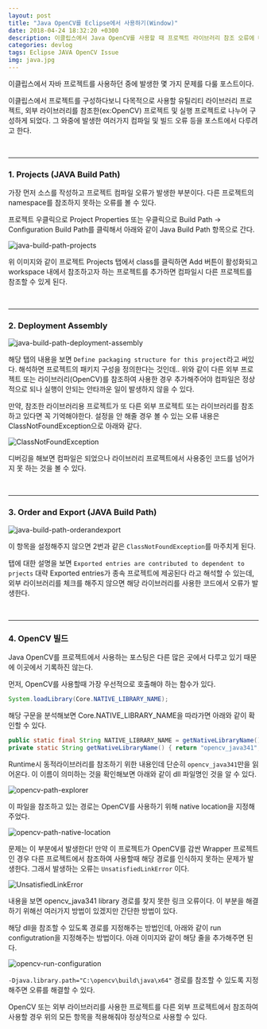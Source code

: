 ```yaml
---
layout: post
title: "Java OpenCV를 Eclipse에서 사용하기(Window)"
date: 2018-04-24 18:32:20 +0300
description: 이클립스에서 Java OpenCV를 사용할 때 프로젝트 라이브러리 참조 오류에 대한 문제
categories: devlog
tags: Eclipse JAVA OpenCV Issue
img: java.jpg
---
```


이클립스에서 자바 프로젝트를 사용하던 중에 발생한 몇 가지 문제를 다룰 포스트이다.

이클립스에서 프로젝트를 구성하다보니 다목적으로 사용할 유틸리티 라이브러리 프로젝트, 외부 라이브러리를 참조한(ex:OpenCV) 프로젝트 및 실행 프로젝트로 나누어 구성하게 되었다. 그 와중에 발생한 여러가지 컴파일 및 빌드 오류 등을 포스트에서 다루려고 한다.

<br>

---
### 1. Projects (JAVA Build Path)
가장 먼저 소스를 작성하고 프로젝트 컴파일 오류가 발생한 부분이다. 다른 프로젝트의 namespace를 참조하지 못하는 오류를 볼 수 있다.

프로젝트 우클릭으로 Project Properties 또는 우클릭으로 Build Path -> Configuration Build Path를 클릭해서 아래와 같이 Java Build Path 항목으로 간다.

![java-build-path-projects](/assets/img/post-src/java-build-path-projects.jpg)

위 이미지와 같이 프로젝트 Projects 탭에서 class를 클릭하면 Add 버튼이 활성화되고 workspace 내에서 참조하고자 하는 프로젝트를 추가하면 컴파일시 다른 프로젝트를 참조할 수 있게 된다.

<br>

---
### 2. Deployment Assembly

![java-build-path-deployment-assembly](/assets/img/post-src/java-build-path-deployment-assembly.jpg)

해당 탭의 내용을 보면 `Define packaging structure for this project`라고 써있다. 해석하면 프로젝트의 패키지 구성을 정의한다는 것인데.. 위와 같이 다른 외부 프로젝트 또는 라이브러리(OpenCV)를 참조하여 사용한 경우 추가해주어야 컴파일은 정상적으로 되나 실행이 안되는 안타까운 일이 발생하지 않을 수 있다.

만약, 참조한 라이브러리용 프로젝트가 또 다른 외부 프로젝트 또는 라이브러리를 참조하고 있다면 꼭 기억해야한다. 설정을 안 해줄 경우 볼 수 있는 오류 내용은 ClassNotFoundException으로 아래와 같다.

![ClassNotFoundException](/assets/img/post-src/ClassNotFoundException.jpg)

디버깅을 해보면 컴파일은 되었으나 라이브러리 프로젝트에서 사용중인 코드를 넘어가지 못 하는 것을 볼 수 있다.

<br>

---
### 3. Order and Export (JAVA Build Path)

![java-build-path-orderandexport](/assets/img/post-src/java-build-path-orderandexport.jpg)

이 항목을 설정해주지 않으면 2번과 같은 `ClassNotFoundException`를 마주치게 된다.

탭에 대한 설명을 보면 `Exported entries are contributed to dependent to prjects` 대략 Exported entries가 종속 프로젝트에 제공된다 라고 해석할 수 있는데, 외부 라이브러리를 체크를 해주지 않으면 해당 라이브러리를 사용한 코드에서 오류가 발생한다.

<br>

---
### 4. OpenCV 빌드
Java OpenCV를 프로젝트에서 사용하는 포스팅은 다른 많은 곳에서 다루고 있기 때문에 이곳에서 기록하진 않는다.

먼저, OpenCV를 사용할때 가장 우선적으로 호출해야 하는 함수가 있다.
```java
System.loadLibrary(Core.NATIVE_LIBRARY_NAME);
```
해당 구문을 분석해보면 Core.NATIVE_LIBRARY_NAME을 따라가면 아래와 같이 확인할 수 있다.

```java
public static final String NATIVE_LIBRARY_NAME = getNativeLibraryName();
private static String getNativeLibraryName() { return "opencv_java341"; }
```

Runtime시 동적라이브러리를 참조하기 위한 내용인데 단순히 `opencv_java341`만을 읽어온다. 이 이름이 의미하는 것을 확인해보면 아래와 같이 dll 파일명인 것을 알 수 있다.

![opencv-path-explorer](/assets/img/post-src/opencv-path-explorer.jpg)

이 파일을 참조하고 있는 경로는 OpenCV를 사용하기 위해 native location을 지정해주었다.

![opencv-path-native-location](/assets/img/post-src/opencv-path-native-location.png)

문제는 이 부분에서 발생한다! 만약 이 프로젝트가 OpenCV를 감싼 Wrapper 프로젝트인 경우 다른 프로젝트에서 참조하여 사용할때 해당 경로를 인식하지 못하는 문제가 발생한다. 그래서 발생하는 오류는 `UnsatisfiedLinkError` 이다.

![UnsatisfiedLinkError](/assets/img/post-src/UnsatisfiedLinkError.jpg)

내용을 보면 opencv_java341 library 경로를 찾지 못한 링크 오류이다. 이 부분을 해결하기 위해선 여러가지 방법이 있겠지만 간단한 방법이 있다.

해당 dll을 참조할 수 있도록 경로를 지정해주는 방법인데, 아래와 같이 run configutration을 지정해주는 방법이다. 아래 이미지와 같이 해당 줄을 추가해주면 된다.

![opencv-run-configuration](/assets/img/post-src/opencv-run-configuration.jpg)

`-Djava.library.path="C:\opencv\build\java\x64"` 경로를 참조할 수 있도록 지정해주면 오류를 해결할 수 있다.

OpenCV 또는 외부 라이브러리를 사용한 프로젝트를 다른 외부 프로젝트에서 참조하여 사용할 경우 위의 모든 항목을 적용해줘야 정상적으로 사용할 수 있다.
